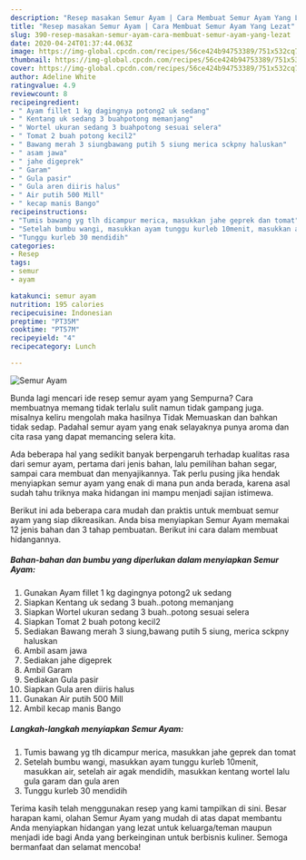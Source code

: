 ```yaml
---
description: "Resep masakan Semur Ayam | Cara Membuat Semur Ayam Yang Lezat"
title: "Resep masakan Semur Ayam | Cara Membuat Semur Ayam Yang Lezat"
slug: 390-resep-masakan-semur-ayam-cara-membuat-semur-ayam-yang-lezat
date: 2020-04-24T01:37:44.063Z
image: https://img-global.cpcdn.com/recipes/56ce424b94753389/751x532cq70/semur-ayam-foto-resep-utama.jpg
thumbnail: https://img-global.cpcdn.com/recipes/56ce424b94753389/751x532cq70/semur-ayam-foto-resep-utama.jpg
cover: https://img-global.cpcdn.com/recipes/56ce424b94753389/751x532cq70/semur-ayam-foto-resep-utama.jpg
author: Adeline White
ratingvalue: 4.9
reviewcount: 8
recipeingredient:
- " Ayam fillet 1 kg dagingnya potong2 uk sedang"
- " Kentang uk sedang 3 buahpotong memanjang"
- " Wortel ukuran sedang 3 buahpotong sesuai selera"
- " Tomat 2 buah potong kecil2"
- " Bawang merah 3 siungbawang putih 5 siung merica sckpny haluskan"
- " asam jawa"
- " jahe digeprek"
- " Garam"
- " Gula pasir"
- " Gula aren diiris halus"
- " Air putih 500 Mill"
- " kecap manis Bango"
recipeinstructions:
- "Tumis bawang yg tlh dicampur merica, masukkan jahe geprek dan tomat"
- "Setelah bumbu wangi, masukkan ayam tunggu kurleb 10menit, masukkan air, setelah air agak mendidih, masukkan kentang wortel lalu gula garam dan gula aren"
- "Tunggu kurleb 30 mendidih"
categories:
- Resep
tags:
- semur
- ayam

katakunci: semur ayam 
nutrition: 195 calories
recipecuisine: Indonesian
preptime: "PT35M"
cooktime: "PT57M"
recipeyield: "4"
recipecategory: Lunch

---
```



![Semur Ayam](https://img-global.cpcdn.com/recipes/56ce424b94753389/751x532cq70/semur-ayam-foto-resep-utama.jpg)

Bunda lagi mencari ide resep semur ayam yang Sempurna? Cara membuatnya memang tidak terlalu sulit namun tidak gampang juga. misalnya keliru mengolah maka hasilnya Tidak Memuaskan dan bahkan tidak sedap. Padahal semur ayam yang enak selayaknya punya aroma dan cita rasa yang dapat memancing selera kita.

Ada beberapa hal yang sedikit banyak berpengaruh terhadap kualitas rasa dari semur ayam, pertama dari jenis bahan, lalu pemilihan bahan segar, sampai cara membuat dan menyajikannya. Tak perlu pusing jika hendak menyiapkan semur ayam yang enak di mana pun anda berada, karena asal sudah tahu triknya maka hidangan ini mampu menjadi sajian istimewa.




Berikut ini ada beberapa cara mudah dan praktis untuk membuat semur ayam yang siap dikreasikan. Anda bisa menyiapkan Semur Ayam memakai 12 jenis bahan dan 3 tahap pembuatan. Berikut ini cara dalam membuat hidangannya.

<!--inarticleads1-->

##### Bahan-bahan dan bumbu yang diperlukan dalam menyiapkan Semur Ayam:

1. Gunakan  Ayam fillet 1 kg dagingnya potong2 uk sedang
1. Siapkan  Kentang uk sedang 3 buah..potong memanjang
1. Siapkan  Wortel ukuran sedang 3 buah..potong sesuai selera
1. Siapkan  Tomat 2 buah potong kecil2
1. Sediakan  Bawang merah 3 siung,bawang putih 5 siung, merica sckpny haluskan
1. Ambil  asam jawa
1. Sediakan  jahe digeprek
1. Ambil  Garam
1. Sediakan  Gula pasir
1. Siapkan  Gula aren diiris halus
1. Gunakan  Air putih 500 Mill
1. Ambil  kecap manis Bango




<!--inarticleads2-->

##### Langkah-langkah menyiapkan Semur Ayam:

1. Tumis bawang yg tlh dicampur merica, masukkan jahe geprek dan tomat
1. Setelah bumbu wangi, masukkan ayam tunggu kurleb 10menit, masukkan air, setelah air agak mendidih, masukkan kentang wortel lalu gula garam dan gula aren
1. Tunggu kurleb 30 mendidih




Terima kasih telah menggunakan resep yang kami tampilkan di sini. Besar harapan kami, olahan Semur Ayam yang mudah di atas dapat membantu Anda menyiapkan hidangan yang lezat untuk keluarga/teman maupun menjadi ide bagi Anda yang berkeinginan untuk berbisnis kuliner. Semoga bermanfaat dan selamat mencoba!
